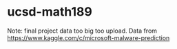# ucsd-math189
Note: final project data too big too upload. Data from https://www.kaggle.com/c/microsoft-malware-prediction
